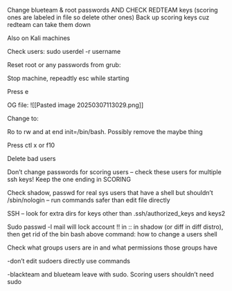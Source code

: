 

Change blueteam & root passwords AND CHECK REDTEAM keys (scoring ones are labeled in file so delete other ones) Back up scoring keys cuz redteam can take them down

Also on Kali machines

Check users:
sudo userdel -r username



Reset root or any passwords from grub:

Stop machine, repeadtly esc while starting

Press e

OG file:
![[Pasted image 20250307113029.png]]

Change to:

Ro to rw and at end init=/bin/bash. Possibly remove the maybe thing

Press ctl x or f10




Delete bad users

Don’t change passwords for scoring users – check these users for multiple ssh keys! Keep the one ending in SCORING

Check shadow, passwd for real sys users that have a shell but shouldn’t /sbin/nologin – run commands safer than edit file directly

SSH – look for extra dirs for keys other than .ssh/authorized_keys and keys2

Sudo passwd -l mail will lock account !! in :: in shadow (or diff in diff distro), then get rid of the bin bash above command: how to change a users shell





Check what groups users are in and what permissions those groups have

-don’t edit sudoers directly use commands

-blackteam and blueteam leave with sudo. Scoring users shouldn’t need sudo





